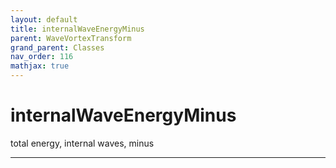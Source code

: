 ```yaml
---
layout: default
title: internalWaveEnergyMinus
parent: WaveVortexTransform
grand_parent: Classes
nav_order: 116
mathjax: true
---
```


#  internalWaveEnergyMinus

total energy, internal waves, minus


---

